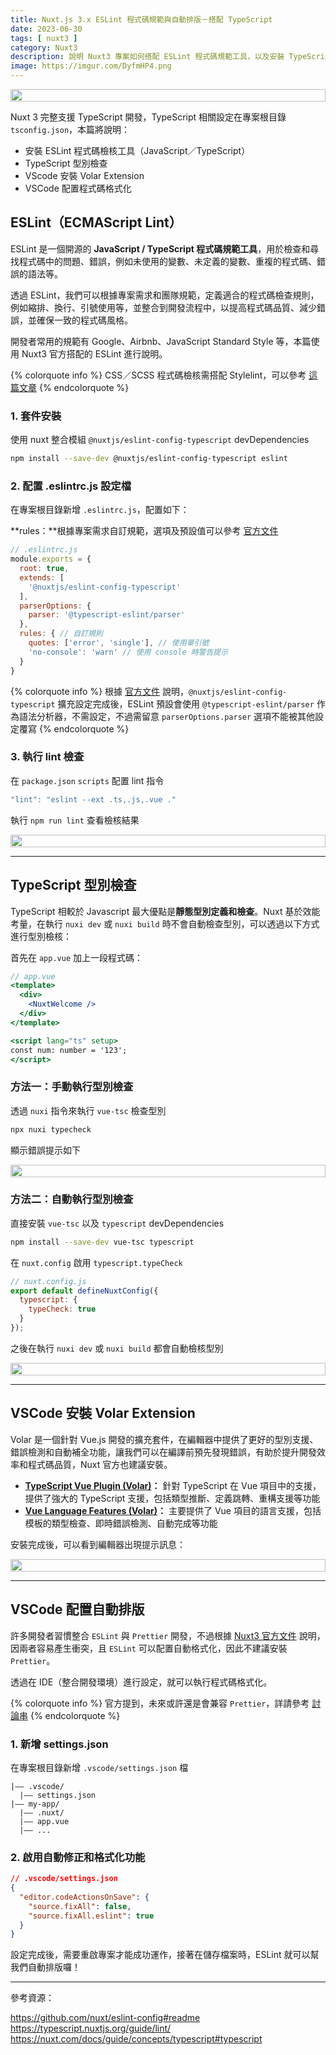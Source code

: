 ```yaml
---
title: Nuxt.js 3.x ESLint 程式碼規範與自動排版－搭配 TypeScript
date: 2023-06-30
tags: [ nuxt3 ]
category: Nuxt3
description: 說明 Nuxt3 專案如何搭配 ESLint 程式碼規範工具，以及安裝 TypeScript 型別檢查工具，並執行自動排版
image: https://imgur.com/DyfmHP4.png
---
```


<div style="display: flex; justify-content: center;">
  <img style="width: 100%; max-width: 550px;" src="https://imgur.com/DyfmHP4.png">
</div>

Nuxt 3 完整支援 TypeScript 開發，TypeScript 相關設定在專案根目錄 `tsconfig.json`，本篇將說明：

- 安裝 ESLint 程式碼檢核工具（JavaScript／TypeScript）
- TypeScript 型別檢查
- VScode 安裝 Volar Extension
- VSCode 配置程式碼格式化

<!-- more -->

## **ESLint（ECMAScript Lint）**

ESLint 是一個開源的 **JavaScript / TypeScript 程式碼規範工具**，用於檢查和尋找程式碼中的問題、錯誤，例如未使用的變數、未定義的變數、重複的程式碼、錯誤的語法等。

透過 ESLint，我們可以根據專案需求和團隊規範，定義適合的程式碼檢查規則，例如縮排、換行、引號使用等，並整合到開發流程中，以提高程式碼品質、減少錯誤，並確保一致的程式碼風格。

開發者常用的規範有 Google、Airbnb、JavaScript Standard Style 等，本篇使用 Nuxt3 官方搭配的 ESLint 進行說明。

{% colorquote info %}
CSS／SCSS 程式碼檢核需搭配 Stylelint，可以參考 [這篇文章](https://clairechang.tw/2023/08/04/nuxt3/nuxt-v3-stylelint/)
{% endcolorquote %}

### **1. 套件安裝**

使用 nuxt 整合模組 `@nuxtjs/eslint-config-typescript` devDependencies

```bash
npm install --save-dev @nuxtjs/eslint-config-typescript eslint
```

### **2. 配置 .eslintrc.js 設定檔**

在專案根目錄新增 `.eslintrc.js`，配置如下：

**rules：**根據專案需求自訂規範，選項及預設值可以參考 [官方文件](https://eslint.org/docs/latest/rules/)

```jsx
// .eslintrc.js
module.exports = {
  root: true,
  extends: [
    '@nuxtjs/eslint-config-typescript'
  ],
  parserOptions: {
    parser: '@typescript-eslint/parser'
  },
  rules: { // 自訂規則
    quotes: ['error', 'single'], // 使用單引號
    'no-console': 'warn' // 使用 console 時警告提示
  }
}
```

{% colorquote info %}
根據 [官方文件](https://typescript.nuxtjs.org/guide/lint/) 說明，`@nuxtjs/eslint-config-typescript` 擴充設定完成後，ESLint 預設會使用 `@typescript-eslint/parser` 作為語法分析器，不需設定，不過需留意 `parserOptions.parser` 選項不能被其他設定覆寫
{% endcolorquote %}

### **3. 執行 lint 檢查**

在 `package.json` `scripts` 配置 lint 指令

```jsx
"lint": "eslint --ext .ts,.js,.vue ."
```

執行 `npm run lint` 查看檢核結果

<div style="display: flex; justify-content: center;">
  <img style="width: 100%; max-width: 100%;" src="https://imgur.com/4V2G0ty.png">
</div>

---

## **TypeScript 型別檢查**

TypeScript 相較於 Javascript 最大優點是**靜態型別定義和檢查**。Nuxt 基於效能考量，在執行 `nuxi dev` 或 `nuxi build` 時不會自動檢查型別，可以透過以下方式進行型別檢核：

首先在 `app.vue` 加上一段程式碼：

```jsx
// app.vue
<template>
  <div>
    <NuxtWelcome />
  </div>
</template>

<script lang="ts" setup>
const num: number = '123';
</script>
```

### **方法一：手動執行型別檢查**

透過 `nuxi` 指令來執行 `vue-tsc` 檢查型別

```bash
npx nuxi typecheck
```

顯示錯誤提示如下

<div style="display: flex; justify-content: center;">
  <img style="width: 100%; max-width: 100%;" src="https://imgur.com/0TNkJIO.png">
</div>

### **方法二：自動執行型別檢查**

直接安裝 `vue-tsc` 以及 `typescript` devDependencies

```bash
npm install --save-dev vue-tsc typescript
```

在 `nuxt.config` 啟用 `typescript.typeCheck`

```jsx
// nuxt.config.js
export default defineNuxtConfig({
  typescript: {
    typeCheck: true
  }
});
```

之後在執行 `nuxi dev` 或 `nuxi build` 都會自動檢核型別

<div style="display: flex; justify-content: center;">
  <img style="width: 100%; max-width: 100%;" src="https://imgur.com/Crf1U87.png">
</div>

---

## **VSCode 安裝 Volar Extension**

Volar 是一個針對 Vue.js 開發的擴充套件，在編輯器中提供了更好的型別支援、錯誤檢測和自動補全功能，讓我們可以在編譯前預先發現錯誤，有助於提升開發效率和程式碼品質，Nuxt 官方也建議安裝。

- **[TypeScript Vue Plugin (Volar)](https://marketplace.visualstudio.com/items?itemName=Vue.vscode-typescript-vue-plugin)：** 針對 TypeScript 在 Vue 項目中的支援，提供了強大的 TypeScript 支援，包括類型推斷、定義跳轉、重構支援等功能
- **[Vue Language Features (Volar)](https://marketplace.visualstudio.com/items?itemName=Vue.volar)：** 主要提供了 Vue 項目的語言支援，包括模板的類型檢查、即時錯誤檢測、自動完成等功能

安裝完成後，可以看到編輯器出現提示訊息：

<div style="display: flex; justify-content: center;">
  <img style="width: 100%; max-width: 100%;" src="https://imgur.com/HluTDPC.png">
</div>

---

## **VSCode 配置自動排版**

許多開發者習慣整合 `ESLint` 與 `Prettier` 開發，不過根據 [Nuxt3 官方文件](https://nuxt.com/docs/community/contribution#no-prettier) 說明，因兩者容易產生衝突，且 `ESLint` 可以配置自動格式化，因此不建議安裝 `Prettier`。

透過在 IDE（整合開發環境）進行設定，就可以執行程式碼格式化。

{% colorquote info %}
官方提到，未來或許還是會兼容 `Prettier`，詳請參考 [討論串](https://github.com/nuxt/eslint-config/issues/224)
{% endcolorquote %}

### **1. 新增 settings.json**

在專案根目錄新增 `.vscode/settings.json` 檔

```
|—— .vscode/
  |—— settings.json
|—— my-app/
  |—— .nuxt/
  |—— app.vue
  |—— ...
```

### **2. 啟用自動修正和格式化功能**

```json
// .vscode/settings.json
{
  "editor.codeActionsOnSave": {
    "source.fixAll": false,
    "source.fixAll.eslint": true
  }
}
```

設定完成後，需要重啟專案才能成功運作，接著在儲存檔案時，ESLint 就可以幫我們自動排版囉！

---

參考資源：

https://github.com/nuxt/eslint-config#readme
https://typescript.nuxtjs.org/guide/lint/
https://nuxt.com/docs/guide/concepts/typescript#typescript